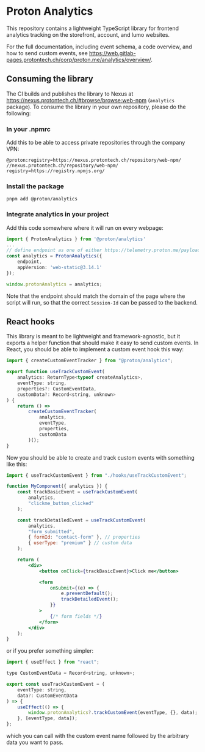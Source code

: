 # Proton Analytics

This repository contains a lightweight TypeScript library for frontend analytics tracking on the storefront, account, and lumo websites.

For the full documentation, including event schema, a code overview, and how to send custom events, see https://web.gitlab-pages.protontech.ch/corp/proton.me/analytics/overview/.

## Consuming the library

The CI builds and publishes the library to Nexus at https://nexus.protontech.ch/#browse/browse:web-npm (`analytics` package). To consume the library in your own repository, please do the following:

### In your .npmrc

Add this to be able to access private repositories through the company VPN:

```
@proton:registry=https://nexus.protontech.ch/repository/web-npm/
//nexus.protontech.ch/repository/web-npm/
registry=https://registry.npmjs.org/
```

### Install the package

`pnpm add @proton/analytics`

### Integrate analytics in your project

Add this code somewhere where it will run on every webpage:

```ts
import { ProtonAnalytics } from '@proton/analytics'
...
// define endpoint as one of either https://telemetry.proton.me/payload or https://telemetry.protonvpn.com/payload
const analytics = ProtonAnalytics({
    endpoint,
    appVersion: 'web-static@3.14.1'
});

window.protonAnalytics = analytics;
```

Note that the endpoint should match the domain of the page where the script will run, so that the correct `Session-Id` can be passed to the backend.

## React hooks

This library is meant to be lightweight and framework-agnostic, but it exports a helper function that should make it easy to send custom events. In React, you should be able to implement a custom event hook this way:

```jsx
import { createCustomEventTracker } from "@proton/analytics";

export function useTrackCustomEvent(
    analytics: ReturnType<typeof createAnalytics>,
    eventType: string,
    properties?: CustomEventData,
    customData?: Record<string, unknown>
) {
    return () =>
        createCustomEventTracker(
            analytics,
            eventType,
            properties,
            customData
        )();
}
```

Now you should be able to create and track custom events with something like this:

```jsx
import { useTrackCustomEvent } from "./hooks/useTrackCustomEvent";

function MyComponent({ analytics }) {
    const trackBasicEvent = useTrackCustomEvent(
        analytics,
        "clickme_button_clicked"
    );

    const trackDetailedEvent = useTrackCustomEvent(
        analytics,
        "form_submitted",
        { formId: "contact-form" }, // properties
        { userType: "premium" } // custom data
    );

    return (
        <div>
            <button onClick={trackBasicEvent}>Click me</button>

            <form
                onSubmit={(e) => {
                    e.preventDefault();
                    trackDetailedEvent();
                }}
            >
                {/* form fields */}
            </form>
        </div>
    );
}
```

or if you prefer something simpler:

```jsx
import { useEffect } from "react";

type CustomEventData = Record<string, unknown>;

export const useTrackCustomEvent = (
    eventType: string,
    data?: CustomEventData
) => {
    useEffect(() => {
        window.protonAnalytics?.trackCustomEvent(eventType, {}, data);
    }, [eventType, data]);
};
```

which you can call with the custom event name followed by the arbitrary data you want to pass.
